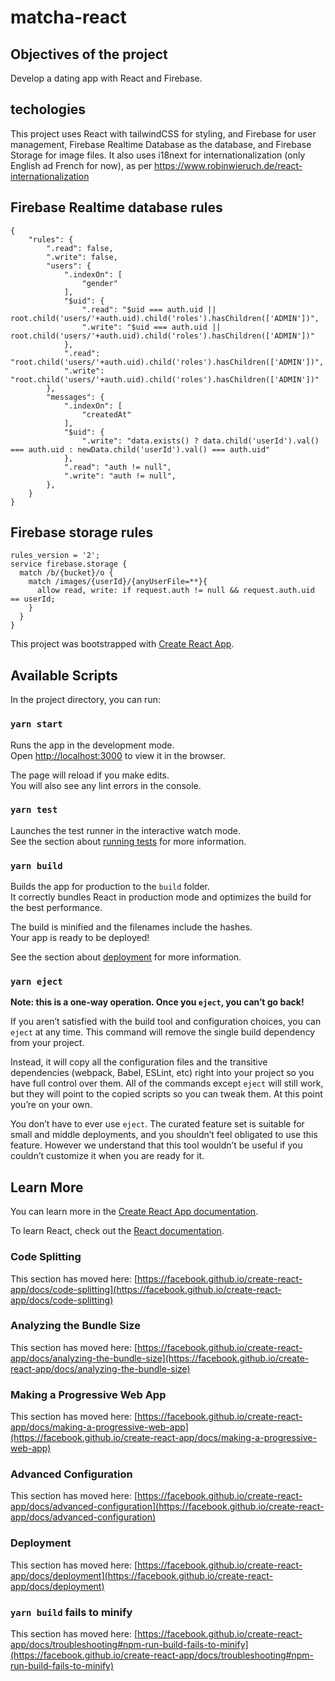 # matcha-react

## Objectives of the project

Develop a dating app with React and Firebase.

## techologies

This project uses React with tailwindCSS for styling, and Firebase for user management, Firebase Realtime Database as the database, and Firebase Storage for image files.
It also uses i18next for internationalization (only English ad French for now), as per https://www.robinwieruch.de/react-internationalization

## Firebase Realtime database rules

```
{
    "rules": {
        ".read": false,
        ".write": false,
        "users": {
            ".indexOn": [
                "gender"
            ],
            "$uid": {
                ".read": "$uid === auth.uid || root.child('users/'+auth.uid).child('roles').hasChildren(['ADMIN'])",
                ".write": "$uid === auth.uid || root.child('users/'+auth.uid).child('roles').hasChildren(['ADMIN'])"
            },
            ".read": "root.child('users/'+auth.uid).child('roles').hasChildren(['ADMIN'])",
            ".write": "root.child('users/'+auth.uid).child('roles').hasChildren(['ADMIN'])"
        },
        "messages": {
            ".indexOn": [
                "createdAt"
            ],
            "$uid": {
                ".write": "data.exists() ? data.child('userId').val() === auth.uid : newData.child('userId').val() === auth.uid"
            },
            ".read": "auth != null",
            ".write": "auth != null",
        },
    }
}

```

## Firebase storage rules

```
rules_version = '2';
service firebase.storage {
  match /b/{bucket}/o {
    match /images/{userId}/{anyUserFile=**}{
      allow read, write: if request.auth != null && request.auth.uid == userId;
    }
  }
}
```

This project was bootstrapped with [Create React App](https://github.com/facebook/create-react-app).

## Available Scripts

In the project directory, you can run:

### `yarn start`

Runs the app in the development mode.\
Open [http://localhost:3000](http://localhost:3000) to view it in the browser.

The page will reload if you make edits.\
You will also see any lint errors in the console.

### `yarn test`

Launches the test runner in the interactive watch mode.\
See the section about [running tests](https://facebook.github.io/create-react-app/docs/running-tests) for more information.

### `yarn build`

Builds the app for production to the `build` folder.\
It correctly bundles React in production mode and optimizes the build for the best performance.

The build is minified and the filenames include the hashes.\
Your app is ready to be deployed!

See the section about [deployment](https://facebook.github.io/create-react-app/docs/deployment) for more information.

### `yarn eject`

**Note: this is a one-way operation. Once you `eject`, you can’t go back!**

If you aren’t satisfied with the build tool and configuration choices, you can `eject` at any time. This command will remove the single build dependency from your project.

Instead, it will copy all the configuration files and the transitive dependencies (webpack, Babel, ESLint, etc) right into your project so you have full control over them. All of the commands except `eject` will still work, but they will point to the copied scripts so you can tweak them. At this point you’re on your own.

You don’t have to ever use `eject`. The curated feature set is suitable for small and middle deployments, and you shouldn’t feel obligated to use this feature. However we understand that this tool wouldn’t be useful if you couldn’t customize it when you are ready for it.

## Learn More

You can learn more in the [Create React App documentation](https://facebook.github.io/create-react-app/docs/getting-started).

To learn React, check out the [React documentation](https://reactjs.org/).

### Code Splitting

This section has moved here: [https://facebook.github.io/create-react-app/docs/code-splitting](https://facebook.github.io/create-react-app/docs/code-splitting)

### Analyzing the Bundle Size

This section has moved here: [https://facebook.github.io/create-react-app/docs/analyzing-the-bundle-size](https://facebook.github.io/create-react-app/docs/analyzing-the-bundle-size)

### Making a Progressive Web App

This section has moved here: [https://facebook.github.io/create-react-app/docs/making-a-progressive-web-app](https://facebook.github.io/create-react-app/docs/making-a-progressive-web-app)

### Advanced Configuration

This section has moved here: [https://facebook.github.io/create-react-app/docs/advanced-configuration](https://facebook.github.io/create-react-app/docs/advanced-configuration)

### Deployment

This section has moved here: [https://facebook.github.io/create-react-app/docs/deployment](https://facebook.github.io/create-react-app/docs/deployment)

### `yarn build` fails to minify

This section has moved here: [https://facebook.github.io/create-react-app/docs/troubleshooting#npm-run-build-fails-to-minify](https://facebook.github.io/create-react-app/docs/troubleshooting#npm-run-build-fails-to-minify)
